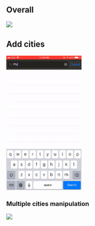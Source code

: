 <h2>Overall</h2>
<img src="/gif1.gif?raw=true" width="200px">
<h2>Add cities</h2>
<img src="/gif2.gif?raw=true" width="200px">
<h3>Multiple cities manipulation</h3>
<img src="/gif3.gif?raw=true" width="200px">
